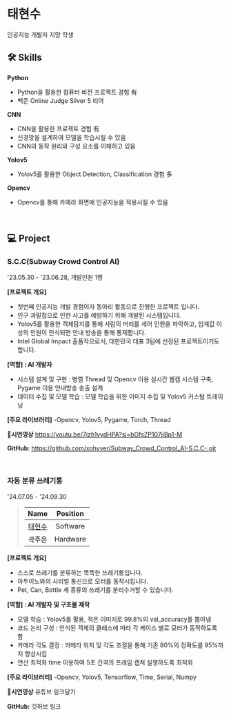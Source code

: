 # 태현수
인공지능 개발자 지망 학생

## 🛠️ Skills
**Python**  
- Python을 활용한 컴퓨터 비전 프로젝트 경험 有
- 백준 Online Judge Silver 5 티어

**CNN**
- CNN을 활용한 프로젝트 경험 有
- 신경망을 설계하여 모델을 학습시킬 수 있음
- CNN의 동작 원리와 구성 요소를 이해하고 있음

**Yolov5**
- Yolov5를 활용한 Object Detection, Classification 경험 多

**Opencv**
- Opencv를 통해 카메라 화면에 인공지능을 적용시킬 수 있음


&nbsp;  

## 💻 Project

### S.C.C(Subway Crowd Control AI)
'23.05.30 - '23.06.28, 개발인원 1명

**[프로젝트 개요]**
- 첫번째 인공지능 개발 경험이자 동아리 활동으로 진행한 프로젝트 입니다. 
- 인구 과밀집으로 인한 사고를 예방하기 위해 개발된 시스템입니다.
- Yolov5를 활용한 객체탐지를 통해 사람의 머리를 세어 인원을 파악하고, 임계값 이상의 인원이 인식되면 안내 방송을 통해 통제합니다.
- Intel Global Impact 출품작으로서, 대한민국 대표 3팀에 선정된 프로젝트이기도 합니다.  

**[역할] : AI 개발자**
- 시스템 설계 및 구현 :
병렬 Thread 및 Opencv 이용 실시간 웹캠 시스템 구축, Pygame 이용 안내방송 송출 설계 
- 데이터 수집 및 모델 학습 :
모델 학습을 위한 이미지 수집 및 Yolov5 커스텀 트레이닝

**[주요 라이브러리]**
-Opencv, Yolov5, Pygame, Torch, Thread

**🎥시연영상**
https://youtu.be/7izh1vydHPA?si=bGfsZP107jjBp1-M

**GitHub:**
https://github.com/xohyver/Subway_Crowd_Control_AI-S.C.C-.git


&nbsp;  

### 자동 분류 쓰레기통
'24.07.05 - '24.09.30

> |                    Name                    |  Position   |
> | :----------------------------------------: | :---------: |
> | [태현수](https://github.com/xohyver/) |   Software  |
> |   곽주은    |   Hardware  |


**[프로젝트 개요]**
- 스스로 쓰레기를 분류하는 똑똑한 쓰레기통입니다.
- 아두이노와의 시리얼 통신으로 모터를 동작시킵니다. 
- Pet, Can, Bottle 세 종류의 쓰레기를 분리수거할 수 있습니다.

**[역할] : AI 개발자 및 구조물 제작**
- 모델 학습 :
Yolov5를 활용, 적은 이미지로 99.8%의 val_accuracy를 뽑아냄
- 코드 논리 구성 :
인식된 객체의 클래스에 따라 각 케이스 별로 모터가 동작하도록 함
- 카메라 각도 결정 :
카메라 위치 및 각도 조절을 통해 기존 80%의 정확도를 95%까지 향상시킴
- 연산 최적화
time 이용하여 5초 간격의 프레임 캡쳐 실행하도록 최적화

**[주요 라이브러리]**
-Opencv, Yolov5, Tensorflow, Time, Serial, Numpy

**🎥시연영상**
유튜브 링크달기

**GitHub:**
깃허브 링크


&nbsp;  






